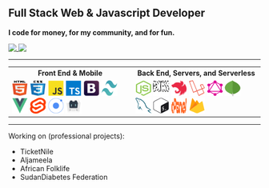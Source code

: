 ## Full Stack Web & Javascript Developer

**I code for money, for my community, and for fun.**

<a href="https://github.com/anuraghazra/github-readme-stats">
  <img align="top" src="https://github-readme-stats.vercel.app/api?username=mosaab-emam&count_private=true&show_icons=true&include_all_commits=true" />
</a>
<a href="https://github.com/anuraghazra/convoychat">
  <img style="height: 195px" align="top" src="https://github-readme-stats.vercel.app/api/top-langs/?username=mosaab-emam&layout=compact" />
</a>

---

<table style="width: 100">
  <th>Front End & Mobile</th>
  <th>Back End, Servers, and Serverless</th>
  <tr>
    <td>
      <img width="32px" height="32px" src="./technologies/html5.svg" />
      <img width="32px" height="32px" src="./technologies/css3.svg" />
      <img width="32px" height="32px" src="./technologies/javascript.svg" />
      <img width="32px" height="32px" src="./technologies/typescript.svg" />
      <img width="32px" height="32px" src="./technologies/bootstrap.svg" />
      <img width="32px" height="32px" src="./technologies/tailwind-css-icon.svg" />
      <img width="32px" height="32px" src="./technologies/vuejs.svg" />
      <img width="32px" height="32px" src="./technologies/svelte.svg" />
      <img width="32px" height="32px" src="./technologies/ionic.svg" />
      <img width="32px" height="32px" src="./technologies/apache-cordova-icon.svg" />
    </td>
    <td>
      <img width="32px" height="32px" src="./technologies/nodejs.svg" />
      <img width="32px" height="32px" src="./technologies/expressjs.svg" />
      <img width="32px" height="32px" src="./technologies/nestjs-icon.svg" />
      <img width="32px" height="32px" src="./technologies/laravel-icon.svg" />
      <img width="32px" height="32px" src="./technologies/graphql-icon.svg" />
      <img width="32px" height="32px" src="./technologies/mongodb.svg" />
      <img width="32px" height="32px" src="./technologies/mysql.svg" />
      <img width="32px" height="32px" src="./technologies/bash-shell-icon.svg" />
      <img width="32px" height="32px" src="./technologies/cpanel.svg" />
      <img width="32px" height="32px" src="./technologies/firebase.svg" />
    </td>
  </tr>
</table>

---

Working on (professional projects):
- TicketNile
- Aljameela
- African Folklife
- SudanDiabetes Federation



